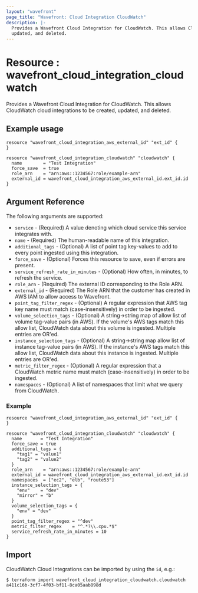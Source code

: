 ```yaml
---
layout: "wavefront"
page_title: "Wavefront: Cloud Integration CloudWatch"
description: |-
  Provides a Wavefront Cloud Integration for CloudWatch. This allows CloudWatch cloud integrations to be created,
  updated, and deleted.
---
```


# Resource : wavefront_cloud_integration_cloudwatch

Provides a Wavefront Cloud Integration for CloudWatch. This allows CloudWatch cloud integrations to be created,
updated, and deleted.
  
## Example usage

```hcl
resource "wavefront_cloud_integration_aws_external_id" "ext_id" { 
}

resource "wavefront_cloud_integration_cloudwatch" "cloudwatch" {
  name        = "Test Integration"
  force_save  = true
  role_arn    = "arn:aws::1234567:role/example-arn"
  external_id = wavefront_cloud_integration_aws_external_id.ext_id.id
}
```

## Argument Reference

The following arguments are supported:

* `service` - (Required) A value denoting which cloud service this service integrates with.
* `name` - (Required) The human-readable name of this integration.
* `additional_tags` - (Optional) A list of point tag key-values to add to every point ingested using this integration.
* `force_save` - (Optional) Forces this resource to save, even if errors are present.
* `service_refresh_rate_in_minutes` - (Optional) How often, in minutes, to refresh the service.
* `role_arn` - (Required) The external ID corresponding to the Role ARN.
* `external_id` - (Required) The Role ARN that the customer has created in AWS IAM to allow access to Wavefront.
* `point_tag_filter_regex` - (Optional) A regular expression that AWS tag key name must match (case-insensitively)
in order to be ingested.
* `volume_selection_tags` - (Optional) A string->string map of allow list of volume tag-value pairs (in AWS).
If the volume's AWS tags match this allow list, CloudWatch data about this volume is ingested. 
Multiple entries are OR'ed.
* `instance_selection_tags` - (Optional) A string->string map allow list of instance tag-value pairs (in AWS).
If the instance's AWS tags match this allow list, CloudWatch data about this instance is ingested. 
Multiple entries are OR'ed.
* `metric_filter_regex` - (Optional) A regular expression that a CloudWatch metric name must match (case-insensitively) in order to be ingested.
* `namespaces` - (Optional) A list of namespaces that limit what we query from CloudWatch.

### Example

```hcl
resource "wavefront_cloud_integration_aws_external_id" "ext_id" {
}

resource "wavefront_cloud_integration_cloudwatch" "cloudwatch" {
  name       = "Test Integration"
  force_save = true
  additional_tags = {
    "tag1" = "value1"
    "tag2" = "value2"
  }
  role_arn    = "arn:aws::1234567:role/example-arn"
  external_id = wavefront_cloud_integration_aws_external_id.ext_id.id
  namespaces  = ["ec2", "elb", "route53"]
  instance_selection_tags = {
    "env"    = "dev"
    "mirror" = "b"
  }
  volume_selection_tags = {
    "env" = "dev"
  }
  point_tag_filter_regex = "^dev"
  metric_filter_regex    = "^.*?\\.cpu.*$"
  service_refresh_rate_in_minutes = 10
}
```

## Import

CloudWatch Cloud Integrations can be imported by using the `id`, e.g.:

```
$ terraform import wavefront_cloud_integration_cloudwatch.cloudwatch a411c16b-3cf7-4f03-bf11-8ca05aab898d
```